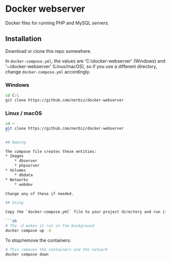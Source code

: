 # Docker webserver

Docker files for running PHP and MySQL servers.

## Installation

Download or clone this repo somewhere.

In `docker-compose.yml`, the values are 'C:\docker-webserver' (Windows) and '~/docker-webserver' (Linux/macOS), so if you use a different directory, change `docker-compose.yml` accordingly.

### Windows

```sh
cd C:\
git clone https://github.com/nerbiz/docker-webserver
```

### Linux / macOS
```sh
cd ~
git clone https://github.com/nerbiz/docker-webserver
``

## Naming

The compose file creates these entities:
* Images
    * dbserver
    * phpserver
* Volumes
    * dbdata
* Networks
    * webdev

Change any of these if needed.

## Using

Copy the `docker-compose.yml` file to your project directory and run it:

```sh
# The -d makes it run in the background
docker compose up -d
```

To stop/remove the containers:

```sh
# This removes the containers and the network
docker compose down
```
